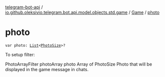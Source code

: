 [telegram-bot-api](../../index.md) / [io.github.oleksivio.telegram.bot.api.model.objects.std.game](../index.md) / [Game](index.md) / [photo](./photo.md)

# photo

`var photo: `[`List`](https://kotlinlang.org/api/latest/jvm/stdlib/kotlin.collections/-list/index.html)`<`[`PhotoSize`](../../io.github.oleksivio.telegram.bot.api.model.objects.std.files/-photo-size/index.md)`>?`

To setup filter:

PhotoArrayFilter photoArray photo Array of PhotoSize Photo that will be displayed in the game message in
chats.

